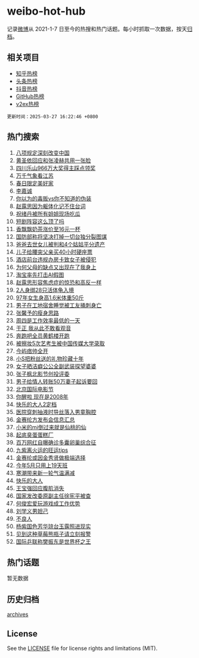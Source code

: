 # weibo-hot-hub

记录[微博](https://www.weibo.com)从 2021-1-7 日至今的热搜和热门话题。每小时抓取一次数据，按天[归档](archives)。

## 相关项目

- [知乎热榜](https://github.com/lonnyzhang423/zhihu-hot-hub)
- [头条热榜](https://github.com/lonnyzhang423/toutiao-hot-hub)
- [抖音热榜](https://github.com/lonnyzhang423/douyin-hot-hub)
- [GitHub热榜](https://github.com/lonnyzhang423/github-hot-hub)
- [v2ex热榜](https://github.com/lonnyzhang423/v2ex-hot-hub)


`更新时间：2025-03-27 16:22:46 +0800`

## 热门搜索

1. [八项规定深刻改变中国](https://m.weibo.cn/search?containerid=100103type%3D1%26t%3D10%26q%3D%23%E5%85%AB%E9%A1%B9%E8%A7%84%E5%AE%9A%E6%B7%B1%E5%88%BB%E6%94%B9%E5%8F%98%E4%B8%AD%E5%9B%BD%23&stream_entry_id=51&isnewpage=1&extparam=seat%3D1%26dgr%3D0%26cate%3D10103%26pos%3D0%26filter_type%3Drealtimehot%26stream_entry_id%3D51%26c_type%3D51%26q%3D%2523%25E5%2585%25AB%25E9%25A1%25B9%25E8%25A7%2584%25E5%25AE%259A%25E6%25B7%25B1%25E5%2588%25BB%25E6%2594%25B9%25E5%258F%2598%25E4%25B8%25AD%25E5%259B%25BD%2523%26display_time%3D1743063765%26pre_seqid%3D174306376522901856039155)
1. [黄圣依回应和张凌赫共用一张脸](https://m.weibo.cn/search?containerid=100103type%3D1%26t%3D10%26q%3D%23%E9%BB%84%E5%9C%A3%E4%BE%9D%E5%9B%9E%E5%BA%94%E5%92%8C%E5%BC%A0%E5%87%8C%E8%B5%AB%E5%85%B1%E7%94%A8%E4%B8%80%E5%BC%A0%E8%84%B8%23&stream_entry_id=31&isnewpage=1&extparam=seat%3D1%26dgr%3D0%26pos%3D0%26filter_type%3Drealtimehot%26stream_entry_id%3D31%26band_rank%3D1%26flag%3D2%26lcate%3D5001%26realpos%3D1%26cate%3D5001%26c_type%3D31%26q%3D%2523%25E9%25BB%2584%25E5%259C%25A3%25E4%25BE%259D%25E5%259B%259E%25E5%25BA%2594%25E5%2592%258C%25E5%25BC%25A0%25E5%2587%258C%25E8%25B5%25AB%25E5%2585%25B1%25E7%2594%25A8%25E4%25B8%2580%25E5%25BC%25A0%25E8%2584%25B8%2523%26display_time%3D1743063765%26pre_seqid%3D174306376522901856039155)
1. [四川乐山966万大奖得主踩点领奖](https://m.weibo.cn/search?containerid=100103type%3D1%26t%3D10%26q%3D%23%E5%9B%9B%E5%B7%9D%E4%B9%90%E5%B1%B1966%E4%B8%87%E5%A4%A7%E5%A5%96%E5%BE%97%E4%B8%BB%E8%B8%A9%E7%82%B9%E9%A2%86%E5%A5%96%23&stream_entry_id=31&isnewpage=1&extparam=seat%3D1%26dgr%3D0%26pos%3D1%26filter_type%3Drealtimehot%26stream_entry_id%3D31%26band_rank%3D2%26flag%3D1%26lcate%3D5001%26realpos%3D2%26cate%3D5001%26c_type%3D31%26q%3D%2523%25E5%259B%259B%25E5%25B7%259D%25E4%25B9%2590%25E5%25B1%25B1966%25E4%25B8%2587%25E5%25A4%25A7%25E5%25A5%2596%25E5%25BE%2597%25E4%25B8%25BB%25E8%25B8%25A9%25E7%2582%25B9%25E9%25A2%2586%25E5%25A5%2596%2523%26display_time%3D1743063765%26pre_seqid%3D174306376522901856039155)
1. [万千气象看江苏](https://m.weibo.cn/search?containerid=100103type%3D1%26t%3D10%26q%3D%23%E4%B8%87%E5%8D%83%E6%B0%94%E8%B1%A1%E7%9C%8B%E6%B1%9F%E8%8B%8F%23&stream_entry_id=31&isnewpage=1&extparam=seat%3D1%26dgr%3D0%26pos%3D2%26filter_type%3Drealtimehot%26stream_entry_id%3D31%26band_rank%3D3%26flag%3D0%26lcate%3D5001%26realpos%3D3%26cate%3D5001%26c_type%3D31%26q%3D%2523%25E4%25B8%2587%25E5%258D%2583%25E6%25B0%2594%25E8%25B1%25A1%25E7%259C%258B%25E6%25B1%259F%25E8%258B%258F%2523%26display_time%3D1743063765%26pre_seqid%3D174306376522901856039155)
1. [春日限定美好家](https://m.weibo.cn/search?containerid=100103type%3D1%26t%3D10%26q%3D%23%E6%98%A5%E6%97%A5%E9%99%90%E5%AE%9A%E7%BE%8E%E5%A5%BD%E5%AE%B6%23&stream_entry_id=31&isnewpage=1&extparam=seat%3D1%26dgr%3D0%26adid%3D281272%26stream_entry_id%3D31%26filter_type%3Drealtimehot%26band_rank%3D4%26cate%3D5001%26lcate%3D5001%26is_ad_pos%3D1%26pos%3D3%26c_type%3D31%26q%3D%2523%25E6%2598%25A5%25E6%2597%25A5%25E9%2599%2590%25E5%25AE%259A%25E7%25BE%258E%25E5%25A5%25BD%25E5%25AE%25B6%2523%26display_time%3D1743063765%26pre_seqid%3D174306376522901856039155)
1. [李嘉诚](https://m.weibo.cn/search?containerid=100103type%3D1%26t%3D10%26q%3D%E6%9D%8E%E5%98%89%E8%AF%9A&stream_entry_id=31&isnewpage=1&extparam=seat%3D1%26dgr%3D0%26pos%3D4%26filter_type%3Drealtimehot%26stream_entry_id%3D31%26band_rank%3D4%26flag%3D1%26lcate%3D5001%26realpos%3D4%26cate%3D5001%26c_type%3D31%26q%3D%25E6%259D%258E%25E5%2598%2589%25E8%25AF%259A%26display_time%3D1743063765%26pre_seqid%3D174306376522901856039155)
1. [你以为的毒贩vs你不知道的伪装](https://m.weibo.cn/search?containerid=100103type%3D1%26t%3D10%26q%3D%23%E4%BD%A0%E4%BB%A5%E4%B8%BA%E7%9A%84%E6%AF%92%E8%B4%A9vs%E4%BD%A0%E4%B8%8D%E7%9F%A5%E9%81%93%E7%9A%84%E4%BC%AA%E8%A3%85%23&stream_entry_id=31&isnewpage=1&extparam=seat%3D1%26dgr%3D0%26pos%3D5%26filter_type%3Drealtimehot%26stream_entry_id%3D31%26band_rank%3D5%26flag%3D1%26lcate%3D5001%26realpos%3D5%26cate%3D5001%26c_type%3D31%26q%3D%2523%25E4%25BD%25A0%25E4%25BB%25A5%25E4%25B8%25BA%25E7%259A%2584%25E6%25AF%2592%25E8%25B4%25A9vs%25E4%25BD%25A0%25E4%25B8%258D%25E7%259F%25A5%25E9%2581%2593%25E7%259A%2584%25E4%25BC%25AA%25E8%25A3%2585%2523%26display_time%3D1743063765%26pre_seqid%3D174306376522901856039155)
1. [赵露思因为躯体化记不住台词](https://m.weibo.cn/search?containerid=100103type%3D1%26t%3D10%26q%3D%23%E8%B5%B5%E9%9C%B2%E6%80%9D%E5%9B%A0%E4%B8%BA%E8%BA%AF%E4%BD%93%E5%8C%96%E8%AE%B0%E4%B8%8D%E4%BD%8F%E5%8F%B0%E8%AF%8D%23&stream_entry_id=31&isnewpage=1&extparam=seat%3D1%26dgr%3D0%26pos%3D6%26filter_type%3Drealtimehot%26stream_entry_id%3D31%26band_rank%3D6%26flag%3D1%26lcate%3D5001%26realpos%3D6%26cate%3D5001%26c_type%3D31%26q%3D%2523%25E8%25B5%25B5%25E9%259C%25B2%25E6%2580%259D%25E5%259B%25A0%25E4%25B8%25BA%25E8%25BA%25AF%25E4%25BD%2593%25E5%258C%2596%25E8%25AE%25B0%25E4%25B8%258D%25E4%25BD%258F%25E5%258F%25B0%25E8%25AF%258D%2523%26display_time%3D1743063765%26pre_seqid%3D174306376522901856039155)
1. [祝绪丹被所有姐姐现场吃瓜](https://m.weibo.cn/search?containerid=100103type%3D1%26t%3D10%26q%3D%E7%A5%9D%E7%BB%AA%E4%B8%B9%E8%A2%AB%E6%89%80%E6%9C%89%E5%A7%90%E5%A7%90%E7%8E%B0%E5%9C%BA%E5%90%83%E7%93%9C&stream_entry_id=31&isnewpage=1&extparam=seat%3D1%26dgr%3D0%26pos%3D7%26filter_type%3Drealtimehot%26stream_entry_id%3D31%26band_rank%3D7%26flag%3D1%26lcate%3D5001%26realpos%3D7%26cate%3D5001%26c_type%3D31%26q%3D%25E7%25A5%259D%25E7%25BB%25AA%25E4%25B8%25B9%25E8%25A2%25AB%25E6%2589%2580%25E6%259C%2589%25E5%25A7%2590%25E5%25A7%2590%25E7%258E%25B0%25E5%259C%25BA%25E5%2590%2583%25E7%2593%259C%26display_time%3D1743063765%26pre_seqid%3D174306376522901856039155)
1. [短剧阵容这么顶了吗](https://m.weibo.cn/search?containerid=100103type%3D1%26t%3D10%26q%3D%E7%9F%AD%E5%89%A7%E9%98%B5%E5%AE%B9%E8%BF%99%E4%B9%88%E9%A1%B6%E4%BA%86%E5%90%97&stream_entry_id=31&isnewpage=1&extparam=seat%3D1%26dgr%3D0%26pos%3D8%26filter_type%3Drealtimehot%26stream_entry_id%3D31%26band_rank%3D8%26flag%3D1%26lcate%3D5001%26realpos%3D8%26cate%3D5001%26c_type%3D31%26q%3D%25E7%259F%25AD%25E5%2589%25A7%25E9%2598%25B5%25E5%25AE%25B9%25E8%25BF%2599%25E4%25B9%2588%25E9%25A1%25B6%25E4%25BA%2586%25E5%2590%2597%26display_time%3D1743063765%26pre_seqid%3D174306376522901856039155)
1. [香飘飘奶茶涨价至16元一杯](https://m.weibo.cn/search?containerid=100103type%3D1%26t%3D10%26q%3D%23%E9%A6%99%E9%A3%98%E9%A3%98%E5%A5%B6%E8%8C%B6%E6%B6%A8%E4%BB%B7%E8%87%B316%E5%85%83%E4%B8%80%E6%9D%AF%23&stream_entry_id=31&isnewpage=1&extparam=seat%3D1%26dgr%3D0%26pos%3D9%26filter_type%3Drealtimehot%26stream_entry_id%3D31%26band_rank%3D9%26flag%3D0%26lcate%3D5001%26realpos%3D9%26cate%3D5001%26c_type%3D31%26q%3D%2523%25E9%25A6%2599%25E9%25A3%2598%25E9%25A3%2598%25E5%25A5%25B6%25E8%258C%25B6%25E6%25B6%25A8%25E4%25BB%25B7%25E8%2587%25B316%25E5%2585%2583%25E4%25B8%2580%25E6%259D%25AF%2523%26display_time%3D1743063765%26pre_seqid%3D174306376522901856039155)
1. [国防部称将坚决打掉一切台独分裂图谋](https://m.weibo.cn/search?containerid=100103type%3D1%26t%3D10%26q%3D%23%E5%9B%BD%E9%98%B2%E9%83%A8%E7%A7%B0%E5%B0%86%E5%9D%9A%E5%86%B3%E6%89%93%E6%8E%89%E4%B8%80%E5%88%87%E5%8F%B0%E7%8B%AC%E5%88%86%E8%A3%82%E5%9B%BE%E8%B0%8B%23&stream_entry_id=31&isnewpage=1&extparam=seat%3D1%26dgr%3D0%26pos%3D10%26filter_type%3Drealtimehot%26stream_entry_id%3D31%26band_rank%3D10%26flag%3D1%26lcate%3D5001%26realpos%3D10%26cate%3D5001%26c_type%3D31%26q%3D%2523%25E5%259B%25BD%25E9%2598%25B2%25E9%2583%25A8%25E7%25A7%25B0%25E5%25B0%2586%25E5%259D%259A%25E5%2586%25B3%25E6%2589%2593%25E6%258E%2589%25E4%25B8%2580%25E5%2588%2587%25E5%258F%25B0%25E7%258B%25AC%25E5%2588%2586%25E8%25A3%2582%25E5%259B%25BE%25E8%25B0%258B%2523%26display_time%3D1743063765%26pre_seqid%3D174306376522901856039155)
1. [爸爸去世女儿被判和4个姑姑平分遗产](https://m.weibo.cn/search?containerid=100103type%3D1%26t%3D10%26q%3D%23%E7%88%B8%E7%88%B8%E5%8E%BB%E4%B8%96%E5%A5%B3%E5%84%BF%E8%A2%AB%E5%88%A4%E5%92%8C4%E4%B8%AA%E5%A7%91%E5%A7%91%E5%B9%B3%E5%88%86%E9%81%97%E4%BA%A7%23&stream_entry_id=31&isnewpage=1&extparam=seat%3D1%26dgr%3D0%26pos%3D11%26filter_type%3Drealtimehot%26stream_entry_id%3D31%26band_rank%3D11%26flag%3D2%26lcate%3D5001%26realpos%3D11%26cate%3D5001%26c_type%3D31%26q%3D%2523%25E7%2588%25B8%25E7%2588%25B8%25E5%258E%25BB%25E4%25B8%2596%25E5%25A5%25B3%25E5%2584%25BF%25E8%25A2%25AB%25E5%2588%25A4%25E5%2592%258C4%25E4%25B8%25AA%25E5%25A7%2591%25E5%25A7%2591%25E5%25B9%25B3%25E5%2588%2586%25E9%2581%2597%25E4%25BA%25A7%2523%26display_time%3D1743063765%26pre_seqid%3D174306376522901856039155)
1. [儿子给腰突父亲买40小时硬座票](https://m.weibo.cn/search?containerid=100103type%3D1%26t%3D10%26q%3D%23%E5%84%BF%E5%AD%90%E7%BB%99%E8%85%B0%E7%AA%81%E7%88%B6%E4%BA%B2%E4%B9%B040%E5%B0%8F%E6%97%B6%E7%A1%AC%E5%BA%A7%E7%A5%A8%23&stream_entry_id=31&isnewpage=1&extparam=seat%3D1%26dgr%3D0%26pos%3D12%26filter_type%3Drealtimehot%26stream_entry_id%3D31%26band_rank%3D12%26flag%3D2%26lcate%3D5001%26realpos%3D12%26cate%3D5001%26c_type%3D31%26q%3D%2523%25E5%2584%25BF%25E5%25AD%2590%25E7%25BB%2599%25E8%2585%25B0%25E7%25AA%2581%25E7%2588%25B6%25E4%25BA%25B2%25E4%25B9%25B040%25E5%25B0%258F%25E6%2597%25B6%25E7%25A1%25AC%25E5%25BA%25A7%25E7%25A5%25A8%2523%26display_time%3D1743063765%26pre_seqid%3D174306376522901856039155)
1. [酒店前台违规办房卡致女子被侵犯](https://m.weibo.cn/search?containerid=100103type%3D1%26t%3D10%26q%3D%23%E9%85%92%E5%BA%97%E5%89%8D%E5%8F%B0%E8%BF%9D%E8%A7%84%E5%8A%9E%E6%88%BF%E5%8D%A1%E8%87%B4%E5%A5%B3%E5%AD%90%E8%A2%AB%E4%BE%B5%E7%8A%AF%23&stream_entry_id=31&isnewpage=1&extparam=seat%3D1%26dgr%3D0%26pos%3D13%26filter_type%3Drealtimehot%26stream_entry_id%3D31%26band_rank%3D13%26flag%3D1%26lcate%3D5001%26realpos%3D13%26cate%3D5001%26c_type%3D31%26q%3D%2523%25E9%2585%2592%25E5%25BA%2597%25E5%2589%258D%25E5%258F%25B0%25E8%25BF%259D%25E8%25A7%2584%25E5%258A%259E%25E6%2588%25BF%25E5%258D%25A1%25E8%2587%25B4%25E5%25A5%25B3%25E5%25AD%2590%25E8%25A2%25AB%25E4%25BE%25B5%25E7%258A%25AF%2523%26display_time%3D1743063765%26pre_seqid%3D174306376522901856039155)
1. [为何父母的缺点又出现在了我身上](https://m.weibo.cn/search?containerid=100103type%3D1%26t%3D10%26q%3D%23%E4%B8%BA%E4%BD%95%E7%88%B6%E6%AF%8D%E7%9A%84%E7%BC%BA%E7%82%B9%E5%8F%88%E5%87%BA%E7%8E%B0%E5%9C%A8%E4%BA%86%E6%88%91%E8%BA%AB%E4%B8%8A%23&stream_entry_id=31&isnewpage=1&extparam=seat%3D1%26dgr%3D0%26pos%3D14%26filter_type%3Drealtimehot%26stream_entry_id%3D31%26band_rank%3D14%26flag%3D1%26lcate%3D5001%26realpos%3D14%26cate%3D5001%26c_type%3D31%26q%3D%2523%25E4%25B8%25BA%25E4%25BD%2595%25E7%2588%25B6%25E6%25AF%258D%25E7%259A%2584%25E7%25BC%25BA%25E7%2582%25B9%25E5%258F%2588%25E5%2587%25BA%25E7%258E%25B0%25E5%259C%25A8%25E4%25BA%2586%25E6%2588%2591%25E8%25BA%25AB%25E4%25B8%258A%2523%26display_time%3D1743063765%26pre_seqid%3D174306376522901856039155)
1. [淘宝率先打击AI假图](https://m.weibo.cn/search?containerid=100103type%3D1%26t%3D10%26q%3D%23%E6%B7%98%E5%AE%9D%E7%8E%87%E5%85%88%E6%89%93%E5%87%BBAI%E5%81%87%E5%9B%BE%23&stream_entry_id=31&isnewpage=1&extparam=seat%3D1%26dgr%3D0%26adid%3D281279%26pos%3D15%26stream_entry_id%3D31%26cate%3D5001%26band_rank%3D15%26flag%3D1%26lcate%3D5001%26filter_type%3Drealtimehot%26realpos%3D15%26c_type%3D31%26q%3D%2523%25E6%25B7%2598%25E5%25AE%259D%25E7%258E%2587%25E5%2585%2588%25E6%2589%2593%25E5%2587%25BBAI%25E5%2581%2587%25E5%259B%25BE%2523%26display_time%3D1743063765%26pre_seqid%3D174306376522901856039155)
1. [赵露思形容焦虑症的惊恐和高反一样](https://m.weibo.cn/search?containerid=100103type%3D1%26t%3D10%26q%3D%23%E8%B5%B5%E9%9C%B2%E6%80%9D%E5%BD%A2%E5%AE%B9%E7%84%A6%E8%99%91%E7%97%87%E7%9A%84%E6%83%8A%E6%81%90%E5%92%8C%E9%AB%98%E5%8F%8D%E4%B8%80%E6%A0%B7%23&stream_entry_id=31&isnewpage=1&extparam=seat%3D1%26dgr%3D0%26pos%3D16%26filter_type%3Drealtimehot%26stream_entry_id%3D31%26band_rank%3D16%26flag%3D1%26lcate%3D5001%26realpos%3D16%26cate%3D5001%26c_type%3D31%26q%3D%2523%25E8%25B5%25B5%25E9%259C%25B2%25E6%2580%259D%25E5%25BD%25A2%25E5%25AE%25B9%25E7%2584%25A6%25E8%2599%2591%25E7%2597%2587%25E7%259A%2584%25E6%2583%258A%25E6%2581%2590%25E5%2592%258C%25E9%25AB%2598%25E5%258F%258D%25E4%25B8%2580%25E6%25A0%25B7%2523%26display_time%3D1743063765%26pre_seqid%3D174306376522901856039155)
1. [2人身绑28只活体龟入境](https://m.weibo.cn/search?containerid=100103type%3D1%26t%3D10%26q%3D%232%E4%BA%BA%E8%BA%AB%E7%BB%9128%E5%8F%AA%E6%B4%BB%E4%BD%93%E9%BE%9F%E5%85%A5%E5%A2%83%23&stream_entry_id=31&isnewpage=1&extparam=seat%3D1%26dgr%3D0%26pos%3D17%26filter_type%3Drealtimehot%26stream_entry_id%3D31%26band_rank%3D17%26flag%3D0%26lcate%3D5001%26realpos%3D17%26cate%3D5001%26c_type%3D31%26q%3D%25232%25E4%25BA%25BA%25E8%25BA%25AB%25E7%25BB%259128%25E5%258F%25AA%25E6%25B4%25BB%25E4%25BD%2593%25E9%25BE%259F%25E5%2585%25A5%25E5%25A2%2583%2523%26display_time%3D1743063765%26pre_seqid%3D174306376522901856039155)
1. [97年女生身高1.6米体重50斤](https://m.weibo.cn/search?containerid=100103type%3D1%26t%3D10%26q%3D%2397%E5%B9%B4%E5%A5%B3%E7%94%9F%E8%BA%AB%E9%AB%981.6%E7%B1%B3%E4%BD%93%E9%87%8D50%E6%96%A4%23&stream_entry_id=31&isnewpage=1&extparam=seat%3D1%26dgr%3D0%26pos%3D18%26filter_type%3Drealtimehot%26stream_entry_id%3D31%26band_rank%3D18%26flag%3D0%26lcate%3D5001%26realpos%3D18%26cate%3D5001%26c_type%3D31%26q%3D%252397%25E5%25B9%25B4%25E5%25A5%25B3%25E7%2594%259F%25E8%25BA%25AB%25E9%25AB%25981.6%25E7%25B1%25B3%25E4%25BD%2593%25E9%2587%258D50%25E6%2596%25A4%2523%26display_time%3D1743063765%26pre_seqid%3D174306376522901856039155)
1. [男子在工地宿舍睡觉被工友捅刺身亡](https://m.weibo.cn/search?containerid=100103type%3D1%26t%3D10%26q%3D%E7%94%B7%E5%AD%90%E5%9C%A8%E5%B7%A5%E5%9C%B0%E5%AE%BF%E8%88%8D%E7%9D%A1%E8%A7%89%E8%A2%AB%E5%B7%A5%E5%8F%8B%E6%8D%85%E5%88%BA%E8%BA%AB%E4%BA%A1&stream_entry_id=31&isnewpage=1&extparam=seat%3D1%26dgr%3D0%26pos%3D19%26filter_type%3Drealtimehot%26stream_entry_id%3D31%26band_rank%3D19%26flag%3D1%26lcate%3D5001%26realpos%3D19%26cate%3D5001%26c_type%3D31%26q%3D%25E7%2594%25B7%25E5%25AD%2590%25E5%259C%25A8%25E5%25B7%25A5%25E5%259C%25B0%25E5%25AE%25BF%25E8%2588%258D%25E7%259D%25A1%25E8%25A7%2589%25E8%25A2%25AB%25E5%25B7%25A5%25E5%258F%258B%25E6%258D%2585%25E5%2588%25BA%25E8%25BA%25AB%25E4%25BA%25A1%26display_time%3D1743063765%26pre_seqid%3D174306376522901856039155)
1. [张馨予的瘦身思路](https://m.weibo.cn/search?containerid=100103type%3D1%26t%3D10%26q%3D%23%E5%BC%A0%E9%A6%A8%E4%BA%88%E7%9A%84%E7%98%A6%E8%BA%AB%E6%80%9D%E8%B7%AF%23&stream_entry_id=31&isnewpage=1&extparam=seat%3D1%26dgr%3D0%26pos%3D20%26filter_type%3Drealtimehot%26stream_entry_id%3D31%26band_rank%3D20%26flag%3D1%26lcate%3D5001%26realpos%3D20%26cate%3D5001%26c_type%3D31%26q%3D%2523%25E5%25BC%25A0%25E9%25A6%25A8%25E4%25BA%2588%25E7%259A%2584%25E7%2598%25A6%25E8%25BA%25AB%25E6%2580%259D%25E8%25B7%25AF%2523%26display_time%3D1743063765%26pre_seqid%3D174306376522901856039155)
1. [周四是工作效率最低的一天](https://m.weibo.cn/search?containerid=100103type%3D1%26t%3D10%26q%3D%23%E5%91%A8%E5%9B%9B%E6%98%AF%E5%B7%A5%E4%BD%9C%E6%95%88%E7%8E%87%E6%9C%80%E4%BD%8E%E7%9A%84%E4%B8%80%E5%A4%A9%23&stream_entry_id=31&isnewpage=1&extparam=seat%3D1%26dgr%3D0%26pos%3D21%26filter_type%3Drealtimehot%26stream_entry_id%3D31%26band_rank%3D21%26flag%3D0%26lcate%3D5001%26realpos%3D21%26cate%3D5001%26c_type%3D31%26q%3D%2523%25E5%2591%25A8%25E5%259B%259B%25E6%2598%25AF%25E5%25B7%25A5%25E4%25BD%259C%25E6%2595%2588%25E7%258E%2587%25E6%259C%2580%25E4%25BD%258E%25E7%259A%2584%25E4%25B8%2580%25E5%25A4%25A9%2523%26display_time%3D1743063765%26pre_seqid%3D174306376522901856039155)
1. [于正 我从此不敢看观音](https://m.weibo.cn/search?containerid=100103type%3D1%26t%3D10%26q%3D%E4%BA%8E%E6%AD%A3+%E6%88%91%E4%BB%8E%E6%AD%A4%E4%B8%8D%E6%95%A2%E7%9C%8B%E8%A7%82%E9%9F%B3&stream_entry_id=31&isnewpage=1&extparam=seat%3D1%26dgr%3D0%26pos%3D22%26filter_type%3Drealtimehot%26stream_entry_id%3D31%26band_rank%3D22%26flag%3D0%26lcate%3D5001%26realpos%3D22%26cate%3D5001%26c_type%3D31%26q%3D%25E4%25BA%258E%25E6%25AD%25A3%2520%25E6%2588%2591%25E4%25BB%258E%25E6%25AD%25A4%25E4%25B8%258D%25E6%2595%25A2%25E7%259C%258B%25E8%25A7%2582%25E9%259F%25B3%26display_time%3D1743063765%26pre_seqid%3D174306376522901856039155)
1. [奔跑吧全员黄鹤楼开跑](https://m.weibo.cn/search?containerid=100103type%3D1%26t%3D10%26q%3D%23%E5%A5%94%E8%B7%91%E5%90%A7%E5%85%A8%E5%91%98%E9%BB%84%E9%B9%A4%E6%A5%BC%E5%BC%80%E8%B7%91%23&stream_entry_id=31&isnewpage=1&extparam=seat%3D1%26dgr%3D0%26pos%3D23%26filter_type%3Drealtimehot%26stream_entry_id%3D31%26band_rank%3D23%26flag%3D1%26lcate%3D5001%26realpos%3D23%26cate%3D5001%26c_type%3D31%26q%3D%2523%25E5%25A5%2594%25E8%25B7%2591%25E5%2590%25A7%25E5%2585%25A8%25E5%2591%2598%25E9%25BB%2584%25E9%25B9%25A4%25E6%25A5%25BC%25E5%25BC%2580%25E8%25B7%2591%2523%26display_time%3D1743063765%26pre_seqid%3D174306376522901856039155)
1. [被擦妆5次艺考生被中国传媒大学录取](https://m.weibo.cn/search?containerid=100103type%3D1%26t%3D10%26q%3D%23%E8%A2%AB%E6%93%A6%E5%A6%865%E6%AC%A1%E8%89%BA%E8%80%83%E7%94%9F%E8%A2%AB%E4%B8%AD%E5%9B%BD%E4%BC%A0%E5%AA%92%E5%A4%A7%E5%AD%A6%E5%BD%95%E5%8F%96%23&stream_entry_id=31&isnewpage=1&extparam=seat%3D1%26dgr%3D0%26pos%3D24%26filter_type%3Drealtimehot%26stream_entry_id%3D31%26band_rank%3D24%26flag%3D2%26lcate%3D5001%26realpos%3D24%26cate%3D5001%26c_type%3D31%26q%3D%2523%25E8%25A2%25AB%25E6%2593%25A6%25E5%25A6%25865%25E6%25AC%25A1%25E8%2589%25BA%25E8%2580%2583%25E7%2594%259F%25E8%25A2%25AB%25E4%25B8%25AD%25E5%259B%25BD%25E4%25BC%25A0%25E5%25AA%2592%25E5%25A4%25A7%25E5%25AD%25A6%25E5%25BD%2595%25E5%258F%2596%2523%26display_time%3D1743063765%26pre_seqid%3D174306376522901856039155)
1. [今屿痞帅全开](https://m.weibo.cn/search?containerid=100103type%3D1%26t%3D10%26q%3D%E4%BB%8A%E5%B1%BF%E7%97%9E%E5%B8%85%E5%85%A8%E5%BC%80&stream_entry_id=31&isnewpage=1&extparam=seat%3D1%26dgr%3D0%26pos%3D25%26filter_type%3Drealtimehot%26stream_entry_id%3D31%26band_rank%3D25%26flag%3D1%26lcate%3D5001%26realpos%3D25%26cate%3D5001%26c_type%3D31%26q%3D%25E4%25BB%258A%25E5%25B1%25BF%25E7%2597%259E%25E5%25B8%2585%25E5%2585%25A8%25E5%25BC%2580%26display_time%3D1743063765%26pre_seqid%3D174306376522901856039155)
1. [小S把粉丝送的礼物珍藏十年](https://m.weibo.cn/search?containerid=100103type%3D1%26t%3D10%26q%3D%23%E5%B0%8FS%E6%8A%8A%E7%B2%89%E4%B8%9D%E9%80%81%E7%9A%84%E7%A4%BC%E7%89%A9%E7%8F%8D%E8%97%8F%E5%8D%81%E5%B9%B4%23&stream_entry_id=31&isnewpage=1&extparam=seat%3D1%26dgr%3D0%26pos%3D26%26filter_type%3Drealtimehot%26stream_entry_id%3D31%26band_rank%3D26%26flag%3D0%26lcate%3D5001%26realpos%3D26%26cate%3D5001%26c_type%3D31%26q%3D%2523%25E5%25B0%258FS%25E6%258A%258A%25E7%25B2%2589%25E4%25B8%259D%25E9%2580%2581%25E7%259A%2584%25E7%25A4%25BC%25E7%2589%25A9%25E7%258F%258D%25E8%2597%258F%25E5%258D%2581%25E5%25B9%25B4%2523%26display_time%3D1743063765%26pre_seqid%3D174306376522901856039155)
1. [女子晒洁癖公公全副武装探望婆婆](https://m.weibo.cn/search?containerid=100103type%3D1%26t%3D10%26q%3D%23%E5%A5%B3%E5%AD%90%E6%99%92%E6%B4%81%E7%99%96%E5%85%AC%E5%85%AC%E5%85%A8%E5%89%AF%E6%AD%A6%E8%A3%85%E6%8E%A2%E6%9C%9B%E5%A9%86%E5%A9%86%23&stream_entry_id=31&isnewpage=1&extparam=seat%3D1%26dgr%3D0%26pos%3D27%26filter_type%3Drealtimehot%26stream_entry_id%3D31%26band_rank%3D27%26flag%3D1%26lcate%3D5001%26realpos%3D27%26cate%3D5001%26c_type%3D31%26q%3D%2523%25E5%25A5%25B3%25E5%25AD%2590%25E6%2599%2592%25E6%25B4%2581%25E7%2599%2596%25E5%2585%25AC%25E5%2585%25AC%25E5%2585%25A8%25E5%2589%25AF%25E6%25AD%25A6%25E8%25A3%2585%25E6%258E%25A2%25E6%259C%259B%25E5%25A9%2586%25E5%25A9%2586%2523%26display_time%3D1743063765%26pre_seqid%3D174306376522901856039155)
1. [张子枫北影节创投评委](https://m.weibo.cn/search?containerid=100103type%3D1%26t%3D10%26q%3D%23%E5%BC%A0%E5%AD%90%E6%9E%AB%E5%8C%97%E5%BD%B1%E8%8A%82%E5%88%9B%E6%8A%95%E8%AF%84%E5%A7%94%23&stream_entry_id=31&isnewpage=1&extparam=seat%3D1%26dgr%3D0%26pos%3D28%26filter_type%3Drealtimehot%26stream_entry_id%3D31%26band_rank%3D28%26flag%3D1%26lcate%3D5001%26realpos%3D28%26cate%3D5001%26c_type%3D31%26q%3D%2523%25E5%25BC%25A0%25E5%25AD%2590%25E6%259E%25AB%25E5%258C%2597%25E5%25BD%25B1%25E8%258A%2582%25E5%2588%259B%25E6%258A%2595%25E8%25AF%2584%25E5%25A7%2594%2523%26display_time%3D1743063765%26pre_seqid%3D174306376522901856039155)
1. [男子给情人转账50万妻子起诉要回](https://m.weibo.cn/search?containerid=100103type%3D1%26t%3D10%26q%3D%23%E7%94%B7%E5%AD%90%E7%BB%99%E6%83%85%E4%BA%BA%E8%BD%AC%E8%B4%A650%E4%B8%87%E5%A6%BB%E5%AD%90%E8%B5%B7%E8%AF%89%E8%A6%81%E5%9B%9E%23&stream_entry_id=31&isnewpage=1&extparam=seat%3D1%26dgr%3D0%26pos%3D29%26filter_type%3Drealtimehot%26stream_entry_id%3D31%26band_rank%3D29%26flag%3D1%26lcate%3D5001%26realpos%3D29%26cate%3D5001%26c_type%3D31%26q%3D%2523%25E7%2594%25B7%25E5%25AD%2590%25E7%25BB%2599%25E6%2583%2585%25E4%25BA%25BA%25E8%25BD%25AC%25E8%25B4%25A650%25E4%25B8%2587%25E5%25A6%25BB%25E5%25AD%2590%25E8%25B5%25B7%25E8%25AF%2589%25E8%25A6%2581%25E5%259B%259E%2523%26display_time%3D1743063765%26pre_seqid%3D174306376522901856039155)
1. [北京国际电影节](https://m.weibo.cn/search?containerid=100103type%3D1%26t%3D10%26q%3D%E5%8C%97%E4%BA%AC%E5%9B%BD%E9%99%85%E7%94%B5%E5%BD%B1%E8%8A%82&stream_entry_id=31&isnewpage=1&extparam=seat%3D1%26dgr%3D0%26pos%3D30%26filter_type%3Drealtimehot%26stream_entry_id%3D31%26band_rank%3D30%26flag%3D1%26lcate%3D5001%26realpos%3D30%26cate%3D5001%26c_type%3D31%26q%3D%25E5%258C%2597%25E4%25BA%25AC%25E5%259B%25BD%25E9%2599%2585%25E7%2594%25B5%25E5%25BD%25B1%25E8%258A%2582%26display_time%3D1743063765%26pre_seqid%3D174306376522901856039155)
1. [你醒啦 现在是2008年](https://m.weibo.cn/search?containerid=100103type%3D1%26t%3D10%26q%3D%E4%BD%A0%E9%86%92%E5%95%A6+%E7%8E%B0%E5%9C%A8%E6%98%AF2008%E5%B9%B4&stream_entry_id=31&isnewpage=1&extparam=seat%3D1%26dgr%3D0%26pos%3D31%26filter_type%3Drealtimehot%26stream_entry_id%3D31%26band_rank%3D31%26flag%3D0%26lcate%3D5001%26realpos%3D31%26cate%3D5001%26c_type%3D31%26q%3D%25E4%25BD%25A0%25E9%2586%2592%25E5%2595%25A6%2520%25E7%258E%25B0%25E5%259C%25A8%25E6%2598%25AF2008%25E5%25B9%25B4%26display_time%3D1743063765%26pre_seqid%3D174306376522901856039155)
1. [快乐的大人2定档](https://m.weibo.cn/search?containerid=100103type%3D1%26t%3D10%26q%3D%23%E5%BF%AB%E4%B9%90%E7%9A%84%E5%A4%A7%E4%BA%BA2%E5%AE%9A%E6%A1%A3%23&stream_entry_id=31&isnewpage=1&extparam=seat%3D1%26dgr%3D0%26pos%3D32%26filter_type%3Drealtimehot%26stream_entry_id%3D31%26band_rank%3D32%26flag%3D1%26lcate%3D5001%26realpos%3D32%26cate%3D5001%26c_type%3D31%26q%3D%2523%25E5%25BF%25AB%25E4%25B9%2590%25E7%259A%2584%25E5%25A4%25A7%25E4%25BA%25BA2%25E5%25AE%259A%25E6%25A1%25A3%2523%26display_time%3D1743063765%26pre_seqid%3D174306376522901856039155)
1. [医院穿刺抽液时导丝落入男童胸腔](https://m.weibo.cn/search?containerid=100103type%3D1%26t%3D10%26q%3D%23%E5%8C%BB%E9%99%A2%E7%A9%BF%E5%88%BA%E6%8A%BD%E6%B6%B2%E6%97%B6%E5%AF%BC%E4%B8%9D%E8%90%BD%E5%85%A5%E7%94%B7%E7%AB%A5%E8%83%B8%E8%85%94%23&stream_entry_id=31&isnewpage=1&extparam=seat%3D1%26dgr%3D0%26pos%3D33%26filter_type%3Drealtimehot%26stream_entry_id%3D31%26band_rank%3D33%26flag%3D0%26lcate%3D5001%26realpos%3D33%26cate%3D5001%26c_type%3D31%26q%3D%2523%25E5%258C%25BB%25E9%2599%25A2%25E7%25A9%25BF%25E5%2588%25BA%25E6%258A%25BD%25E6%25B6%25B2%25E6%2597%25B6%25E5%25AF%25BC%25E4%25B8%259D%25E8%2590%25BD%25E5%2585%25A5%25E7%2594%25B7%25E7%25AB%25A5%25E8%2583%25B8%25E8%2585%2594%2523%26display_time%3D1743063765%26pre_seqid%3D174306376522901856039155)
1. [金赛纶方发布会信息汇总](https://m.weibo.cn/search?containerid=100103type%3D1%26t%3D10%26q%3D%23%E9%87%91%E8%B5%9B%E7%BA%B6%E6%96%B9%E5%8F%91%E5%B8%83%E4%BC%9A%E4%BF%A1%E6%81%AF%E6%B1%87%E6%80%BB%23&stream_entry_id=31&isnewpage=1&extparam=seat%3D1%26dgr%3D0%26pos%3D34%26filter_type%3Drealtimehot%26stream_entry_id%3D31%26band_rank%3D34%26flag%3D1%26lcate%3D5001%26realpos%3D34%26cate%3D5001%26c_type%3D31%26q%3D%2523%25E9%2587%2591%25E8%25B5%259B%25E7%25BA%25B6%25E6%2596%25B9%25E5%258F%2591%25E5%25B8%2583%25E4%25BC%259A%25E4%25BF%25A1%25E6%2581%25AF%25E6%25B1%2587%25E6%2580%25BB%2523%26display_time%3D1743063765%26pre_seqid%3D174306376522901856039155)
1. [小米的mi倒过来就是仙桃的仙](https://m.weibo.cn/search?containerid=100103type%3D1%26t%3D10%26q%3D%23%E5%B0%8F%E7%B1%B3%E7%9A%84mi%E5%80%92%E8%BF%87%E6%9D%A5%E5%B0%B1%E6%98%AF%E4%BB%99%E6%A1%83%E7%9A%84%E4%BB%99%23&stream_entry_id=31&isnewpage=1&extparam=seat%3D1%26dgr%3D0%26pos%3D35%26filter_type%3Drealtimehot%26stream_entry_id%3D31%26band_rank%3D35%26flag%3D0%26lcate%3D5001%26realpos%3D35%26cate%3D5001%26c_type%3D31%26q%3D%2523%25E5%25B0%258F%25E7%25B1%25B3%25E7%259A%2584mi%25E5%2580%2592%25E8%25BF%2587%25E6%259D%25A5%25E5%25B0%25B1%25E6%2598%25AF%25E4%25BB%2599%25E6%25A1%2583%25E7%259A%2584%25E4%25BB%2599%2523%26display_time%3D1743063765%26pre_seqid%3D174306376522901856039155)
1. [起底臭蛋蛋糕厂](https://m.weibo.cn/search?containerid=100103type%3D1%26t%3D10%26q%3D%23%E8%B5%B7%E5%BA%95%E8%87%AD%E8%9B%8B%E8%9B%8B%E7%B3%95%E5%8E%82%23&stream_entry_id=31&isnewpage=1&extparam=seat%3D1%26dgr%3D0%26pos%3D36%26filter_type%3Drealtimehot%26stream_entry_id%3D31%26band_rank%3D36%26flag%3D1%26lcate%3D5001%26realpos%3D36%26cate%3D5001%26c_type%3D31%26q%3D%2523%25E8%25B5%25B7%25E5%25BA%2595%25E8%2587%25AD%25E8%259B%258B%25E8%259B%258B%25E7%25B3%2595%25E5%258E%2582%2523%26display_time%3D1743063765%26pre_seqid%3D174306376522901856039155)
1. [百万网红自曝确诊多囊卵巢综合征](https://m.weibo.cn/search?containerid=100103type%3D1%26t%3D10%26q%3D%23%E7%99%BE%E4%B8%87%E7%BD%91%E7%BA%A2%E8%87%AA%E6%9B%9D%E7%A1%AE%E8%AF%8A%E5%A4%9A%E5%9B%8A%E5%8D%B5%E5%B7%A2%E7%BB%BC%E5%90%88%E5%BE%81%23&stream_entry_id=31&isnewpage=1&extparam=seat%3D1%26dgr%3D0%26pos%3D37%26filter_type%3Drealtimehot%26stream_entry_id%3D31%26band_rank%3D37%26flag%3D0%26lcate%3D5001%26realpos%3D37%26cate%3D5001%26c_type%3D31%26q%3D%2523%25E7%2599%25BE%25E4%25B8%2587%25E7%25BD%2591%25E7%25BA%25A2%25E8%2587%25AA%25E6%259B%259D%25E7%25A1%25AE%25E8%25AF%258A%25E5%25A4%259A%25E5%259B%258A%25E5%258D%25B5%25E5%25B7%25A2%25E7%25BB%25BC%25E5%2590%2588%25E5%25BE%2581%2523%26display_time%3D1743063765%26pre_seqid%3D174306376522901856039155)
1. [九紫离火运的旺运tips](https://m.weibo.cn/search?containerid=100103type%3D1%26t%3D10%26q%3D%E4%B9%9D%E7%B4%AB%E7%A6%BB%E7%81%AB%E8%BF%90%E7%9A%84%E6%97%BA%E8%BF%90tips&stream_entry_id=31&isnewpage=1&extparam=seat%3D1%26dgr%3D0%26adid%3D281280%26pos%3D38%26stream_entry_id%3D31%26cate%3D5001%26band_rank%3D38%26flag%3D1%26lcate%3D5001%26filter_type%3Drealtimehot%26realpos%3D38%26c_type%3D31%26q%3D%25E4%25B9%259D%25E7%25B4%25AB%25E7%25A6%25BB%25E7%2581%25AB%25E8%25BF%2590%25E7%259A%2584%25E6%2597%25BA%25E8%25BF%2590tips%26display_time%3D1743063765%26pre_seqid%3D174306376522901856039155)
1. [金赛纶或因金秀贤做极端选择](https://m.weibo.cn/search?containerid=100103type%3D1%26t%3D10%26q%3D%23%E9%87%91%E8%B5%9B%E7%BA%B6%E6%88%96%E5%9B%A0%E9%87%91%E7%A7%80%E8%B4%A4%E5%81%9A%E6%9E%81%E7%AB%AF%E9%80%89%E6%8B%A9%23&stream_entry_id=31&isnewpage=1&extparam=seat%3D1%26dgr%3D0%26pos%3D39%26filter_type%3Drealtimehot%26stream_entry_id%3D31%26band_rank%3D39%26flag%3D1%26lcate%3D5001%26realpos%3D39%26cate%3D5001%26c_type%3D31%26q%3D%2523%25E9%2587%2591%25E8%25B5%259B%25E7%25BA%25B6%25E6%2588%2596%25E5%259B%25A0%25E9%2587%2591%25E7%25A7%2580%25E8%25B4%25A4%25E5%2581%259A%25E6%259E%2581%25E7%25AB%25AF%25E9%2580%2589%25E6%258B%25A9%2523%26display_time%3D1743063765%26pre_seqid%3D174306376522901856039155)
1. [今年5月只用上19天班](https://m.weibo.cn/search?containerid=100103type%3D1%26t%3D10%26q%3D%23%E4%BB%8A%E5%B9%B45%E6%9C%88%E5%8F%AA%E7%94%A8%E4%B8%8A19%E5%A4%A9%E7%8F%AD%23&stream_entry_id=31&isnewpage=1&extparam=seat%3D1%26dgr%3D0%26pos%3D40%26filter_type%3Drealtimehot%26stream_entry_id%3D31%26band_rank%3D40%26flag%3D0%26lcate%3D5001%26realpos%3D40%26cate%3D5001%26c_type%3D31%26q%3D%2523%25E4%25BB%258A%25E5%25B9%25B45%25E6%259C%2588%25E5%258F%25AA%25E7%2594%25A8%25E4%25B8%258A19%25E5%25A4%25A9%25E7%258F%25AD%2523%26display_time%3D1743063765%26pre_seqid%3D174306376522901856039155)
1. [寒潮带来新一轮气温满减](https://m.weibo.cn/search?containerid=100103type%3D1%26t%3D10%26q%3D%23%E5%AF%92%E6%BD%AE%E5%B8%A6%E6%9D%A5%E6%96%B0%E4%B8%80%E8%BD%AE%E6%B0%94%E6%B8%A9%E6%BB%A1%E5%87%8F%23&stream_entry_id=31&isnewpage=1&extparam=seat%3D1%26dgr%3D0%26pos%3D41%26filter_type%3Drealtimehot%26stream_entry_id%3D31%26band_rank%3D41%26flag%3D0%26lcate%3D5001%26realpos%3D41%26cate%3D5001%26c_type%3D31%26q%3D%2523%25E5%25AF%2592%25E6%25BD%25AE%25E5%25B8%25A6%25E6%259D%25A5%25E6%2596%25B0%25E4%25B8%2580%25E8%25BD%25AE%25E6%25B0%2594%25E6%25B8%25A9%25E6%25BB%25A1%25E5%2587%258F%2523%26display_time%3D1743063765%26pre_seqid%3D174306376522901856039155)
1. [快乐的大人](https://m.weibo.cn/search?containerid=100103type%3D1%26t%3D10%26q%3D%E5%BF%AB%E4%B9%90%E7%9A%84%E5%A4%A7%E4%BA%BA&stream_entry_id=31&isnewpage=1&extparam=seat%3D1%26dgr%3D0%26pos%3D42%26filter_type%3Drealtimehot%26stream_entry_id%3D31%26band_rank%3D42%26flag%3D1%26lcate%3D5001%26realpos%3D42%26cate%3D5001%26c_type%3D31%26q%3D%25E5%25BF%25AB%25E4%25B9%2590%25E7%259A%2584%25E5%25A4%25A7%25E4%25BA%25BA%26display_time%3D1743063765%26pre_seqid%3D174306376522901856039155)
1. [王宝强回应腹肌消失](https://m.weibo.cn/search?containerid=100103type%3D1%26t%3D10%26q%3D%23%E7%8E%8B%E5%AE%9D%E5%BC%BA%E5%9B%9E%E5%BA%94%E8%85%B9%E8%82%8C%E6%B6%88%E5%A4%B1%23&stream_entry_id=31&isnewpage=1&extparam=seat%3D1%26dgr%3D0%26pos%3D43%26filter_type%3Drealtimehot%26stream_entry_id%3D31%26band_rank%3D43%26flag%3D1%26lcate%3D5001%26realpos%3D43%26cate%3D5001%26c_type%3D31%26q%3D%2523%25E7%258E%258B%25E5%25AE%259D%25E5%25BC%25BA%25E5%259B%259E%25E5%25BA%2594%25E8%2585%25B9%25E8%2582%258C%25E6%25B6%2588%25E5%25A4%25B1%2523%26display_time%3D1743063765%26pre_seqid%3D174306376522901856039155)
1. [国家发改委原副主任徐宪平被查](https://m.weibo.cn/search?containerid=100103type%3D1%26t%3D10%26q%3D%23%E5%9B%BD%E5%AE%B6%E5%8F%91%E6%94%B9%E5%A7%94%E5%8E%9F%E5%89%AF%E4%B8%BB%E4%BB%BB%E5%BE%90%E5%AE%AA%E5%B9%B3%E8%A2%AB%E6%9F%A5%23&stream_entry_id=31&isnewpage=1&extparam=seat%3D1%26dgr%3D0%26pos%3D44%26filter_type%3Drealtimehot%26stream_entry_id%3D31%26band_rank%3D44%26flag%3D1%26lcate%3D5001%26realpos%3D44%26cate%3D5001%26c_type%3D31%26q%3D%2523%25E5%259B%25BD%25E5%25AE%25B6%25E5%258F%2591%25E6%2594%25B9%25E5%25A7%2594%25E5%258E%259F%25E5%2589%25AF%25E4%25B8%25BB%25E4%25BB%25BB%25E5%25BE%2590%25E5%25AE%25AA%25E5%25B9%25B3%25E8%25A2%25AB%25E6%259F%25A5%2523%26display_time%3D1743063765%26pre_seqid%3D174306376522901856039155)
1. [何俊宏爱玩游戏成工作优势](https://m.weibo.cn/search?containerid=100103type%3D1%26t%3D10%26q%3D%E4%BD%95%E4%BF%8A%E5%AE%8F%E7%88%B1%E7%8E%A9%E6%B8%B8%E6%88%8F%E6%88%90%E5%B7%A5%E4%BD%9C%E4%BC%98%E5%8A%BF&stream_entry_id=31&isnewpage=1&extparam=seat%3D1%26dgr%3D0%26adid%3D281292%26pos%3D45%26stream_entry_id%3D31%26cate%3D5001%26band_rank%3D45%26flag%3D1%26lcate%3D5001%26filter_type%3Drealtimehot%26realpos%3D45%26c_type%3D31%26q%3D%25E4%25BD%2595%25E4%25BF%258A%25E5%25AE%258F%25E7%2588%25B1%25E7%258E%25A9%25E6%25B8%25B8%25E6%2588%258F%25E6%2588%2590%25E5%25B7%25A5%25E4%25BD%259C%25E4%25BC%2598%25E5%258A%25BF%26display_time%3D1743063765%26pre_seqid%3D174306376522901856039155)
1. [刘学义男妲己](https://m.weibo.cn/search?containerid=100103type%3D1%26t%3D10%26q%3D%E5%88%98%E5%AD%A6%E4%B9%89%E7%94%B7%E5%A6%B2%E5%B7%B1&stream_entry_id=31&isnewpage=1&extparam=seat%3D1%26dgr%3D0%26pos%3D46%26filter_type%3Drealtimehot%26stream_entry_id%3D31%26band_rank%3D46%26flag%3D0%26lcate%3D5001%26realpos%3D46%26cate%3D5001%26c_type%3D31%26q%3D%25E5%2588%2598%25E5%25AD%25A6%25E4%25B9%2589%25E7%2594%25B7%25E5%25A6%25B2%25E5%25B7%25B1%26display_time%3D1743063765%26pre_seqid%3D174306376522901856039155)
1. [不良人](https://m.weibo.cn/search?containerid=100103type%3D1%26t%3D10%26q%3D%E4%B8%8D%E8%89%AF%E4%BA%BA&stream_entry_id=31&isnewpage=1&extparam=seat%3D1%26dgr%3D0%26pos%3D47%26filter_type%3Drealtimehot%26stream_entry_id%3D31%26band_rank%3D47%26flag%3D0%26lcate%3D5001%26realpos%3D47%26cate%3D5001%26c_type%3D31%26q%3D%25E4%25B8%258D%25E8%2589%25AF%25E4%25BA%25BA%26display_time%3D1743063765%26pre_seqid%3D174306376522901856039155)
1. [杨紫国色芳华琼台玉露照进现实](https://m.weibo.cn/search?containerid=100103type%3D1%26t%3D10%26q%3D%E6%9D%A8%E7%B4%AB%E5%9B%BD%E8%89%B2%E8%8A%B3%E5%8D%8E%E7%90%BC%E5%8F%B0%E7%8E%89%E9%9C%B2%E7%85%A7%E8%BF%9B%E7%8E%B0%E5%AE%9E&stream_entry_id=31&isnewpage=1&extparam=seat%3D1%26dgr%3D0%26pos%3D48%26filter_type%3Drealtimehot%26stream_entry_id%3D31%26band_rank%3D48%26flag%3D0%26lcate%3D5001%26realpos%3D48%26cate%3D5001%26c_type%3D31%26q%3D%25E6%259D%25A8%25E7%25B4%25AB%25E5%259B%25BD%25E8%2589%25B2%25E8%258A%25B3%25E5%258D%258E%25E7%2590%25BC%25E5%258F%25B0%25E7%258E%2589%25E9%259C%25B2%25E7%2585%25A7%25E8%25BF%259B%25E7%258E%25B0%25E5%25AE%259E%26display_time%3D1743063765%26pre_seqid%3D174306376522901856039155)
1. [见到这种草莓熊瓶子请立刻报警](https://m.weibo.cn/search?containerid=100103type%3D1%26t%3D10%26q%3D%23%E8%A7%81%E5%88%B0%E8%BF%99%E7%A7%8D%E8%8D%89%E8%8E%93%E7%86%8A%E7%93%B6%E5%AD%90%E8%AF%B7%E7%AB%8B%E5%88%BB%E6%8A%A5%E8%AD%A6%23&stream_entry_id=31&isnewpage=1&extparam=seat%3D1%26dgr%3D0%26pos%3D49%26filter_type%3Drealtimehot%26stream_entry_id%3D31%26band_rank%3D49%26flag%3D0%26lcate%3D5001%26realpos%3D49%26cate%3D5001%26c_type%3D31%26q%3D%2523%25E8%25A7%2581%25E5%2588%25B0%25E8%25BF%2599%25E7%25A7%258D%25E8%258D%2589%25E8%258E%2593%25E7%2586%258A%25E7%2593%25B6%25E5%25AD%2590%25E8%25AF%25B7%25E7%25AB%258B%25E5%2588%25BB%25E6%258A%25A5%25E8%25AD%25A6%2523%26display_time%3D1743063765%26pre_seqid%3D174306376522901856039155)
1. [国际乒联称樊振东是世界杯之王](https://m.weibo.cn/search?containerid=100103type%3D1%26t%3D10%26q%3D%23%E5%9B%BD%E9%99%85%E4%B9%92%E8%81%94%E7%A7%B0%E6%A8%8A%E6%8C%AF%E4%B8%9C%E6%98%AF%E4%B8%96%E7%95%8C%E6%9D%AF%E4%B9%8B%E7%8E%8B%23&stream_entry_id=31&isnewpage=1&extparam=seat%3D1%26dgr%3D0%26pos%3D50%26filter_type%3Drealtimehot%26stream_entry_id%3D31%26band_rank%3D50%26flag%3D0%26lcate%3D5001%26realpos%3D50%26cate%3D5001%26c_type%3D31%26q%3D%2523%25E5%259B%25BD%25E9%2599%2585%25E4%25B9%2592%25E8%2581%2594%25E7%25A7%25B0%25E6%25A8%258A%25E6%258C%25AF%25E4%25B8%259C%25E6%2598%25AF%25E4%25B8%2596%25E7%2595%258C%25E6%259D%25AF%25E4%25B9%258B%25E7%258E%258B%2523%26display_time%3D1743063765%26pre_seqid%3D174306376522901856039155)

## 热门话题

暂无数据

## 历史归档

[archives](archives)

## License

See the [LICENSE](LICENSE) file for license rights and limitations (MIT).
